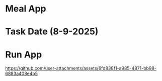 # Meal App

# Task Date (8-9-2025)

# Run App

https://github.com/user-attachments/assets/6fd838f1-a985-4871-bb98-6883a408e4b5

